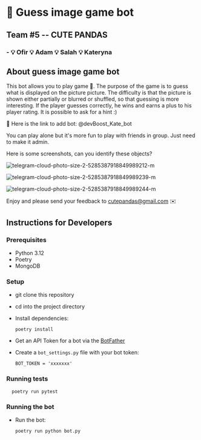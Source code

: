 # 🚀 Guess image game bot

## Team #5 -- CUTE PANDAS
### - 💡 Ofir    💡 Adam    💡 Salah    💡 Kateryna

## About guess image game bot

This bot allows you to play game 🤖.
The purpose of the game is to guess what is displayed on the picture picture.
The difficulty is that the picture is shown either partially or blurred or shuffled, so that guessing is more interesting.
If the player guesses correctly, he wins and earns a plus to his player rating.
It is possible to ask for a hint :)

🔗 Here is the link to add bot: @devBoost_Kate_bot

You can play alone but it's more fun to play with friends in group. Just need to make it admin. 

Here is some screenshots, can you identify these objects? 

![telegram-cloud-photo-size-2-5285387918849989212-m](https://github.com/user-attachments/assets/c813094d-6e8a-42bf-9955-434be53f5c51)

![telegram-cloud-photo-size-2-5285387918849989239-m](https://github.com/user-attachments/assets/ba944a1b-035d-4ad1-85c4-ac0d407d77f3)

![telegram-cloud-photo-size-2-5285387918849989244-m](https://github.com/user-attachments/assets/469b4fbc-104e-40fa-b873-fc76ff7da0ae)

Enjoy and please send your feedback to cutepandas@gmail.com ✉️

## Instructions for Developers 
### Prerequisites
- Python 3.12
- Poetry
- MongoDB

### Setup
- git clone this repository 
- cd into the project directory
- Install dependencies:
    
      poetry install


- Get an API Token for a bot via the [BotFather](https://telegram.me/BotFather)
- Create a `bot_settings.py` file with your bot token:

      BOT_TOKEN = 'xxxxxxx'

### Running tests        

      poetry run pytest


### Running the bot        
- Run the bot:

      poetry run python bot.py
